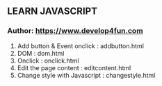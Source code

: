 ## LEARN JAVASCRIPT
### Author: https://www.develop4fun.com

1. Add button & Event onclick : addbutton.html
2. DOM : dom.html
3. Onclick : onclick.html
4. Edit the page content : editcontent.html
5. Change style with Javascript : changestyle.html
